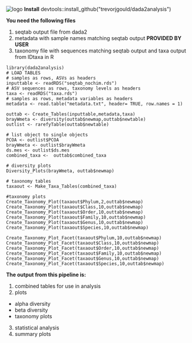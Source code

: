 ![logo](/inst/logos/Picture1.png)
**Install**
devtools::install_github("trevorjgould/dada2analysis")

**You need the following files**
1) seqtab output file from dada2
2) metadata with sample names matching seqtab output **PROVIDED BY USER**
3) taxonomy file with sequences matching seqtab output and taxa output from IDtaxa in R
```
library(dada2analysis)
# LOAD TABLES
# samples as rows, ASVs as headers
inputtable <- readRDS("seqtab_nochim.rds")
# ASV sequences as rows, taxonomy levels as headers
taxa <- readRDS("taxa.rds")
# samples as rows, metadata variables as headers
metadata <- read.table("metadata.txt", header= TRUE, row.names = 1)

outtab <- Create_Tables(inputtable,metadata,taxa)
brayWmeta <- diversity(outtab$newmap,outtab$newtable)
outlist <- rarefyTable(outtab$newtable)

# list object to single objects
PCOA <- outlist$PCOA
brayWmeta <- outlist$brayWmeta
ds.mes <- outlist$ds.mes
combined_taxa <-  outtab$combined_taxa

# diversity plots
Diversity_Plots(brayWmeta, outtab$newmap)

# taxonomy tables
taxaout <- Make_Taxa_Tables(combined_taxa)

#taxonomy plots
Create_Taxonomy_Plot(taxaout$Phylum,2,outtab$newmap)
Create_Taxonomy_Plot(taxaout$Class,10,outtab$newmap)
Create_Taxonomy_Plot(taxaout$Order,10,outtab$newmap)
Create_Taxonomy_Plot(taxaout$Family,10,outtab$newmap)
Create_Taxonomy_Plot(taxaout$Genus,10,outtab$newmap)
Create_Taxonomy_Plot(taxaout$Species,10,outtab$newmap)

Create_Taxonomy_Plot_Facet(taxaout$Phylum,10,outtab$newmap)
Create_Taxonomy_Plot_Facet(taxaout$Class,10,outtab$newmap)
Create_Taxonomy_Plot_Facet(taxaout$Order,10,outtab$newmap)
Create_Taxonomy_Plot_Facet(taxaout$Family,10,outtab$newmap)
Create_Taxonomy_Plot_Facet(taxaout$Genus,10,outtab$newmap)
Create_Taxonomy_Plot_Facet(taxaout$Species,10,outtab$newmap)
```
**The output from this pipeline is:**
1) combined tables for use in analysis
2) plots
 - alpha diversity
 - beta diversity
 - taxonomy plots
3) statistical analysis
4) summary plots
